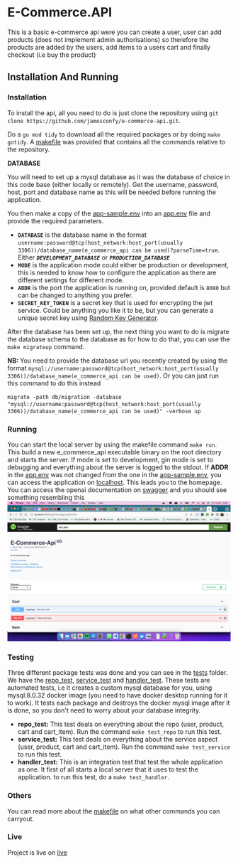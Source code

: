 # E-Commerce.API

This is a basic e-commerce api were you can create a user, user can add products (does not implement admin authorisations) so therefore the products are added by the users, add items to a users cart and finally checkout (i.e buy the product)

## Installation And Running

### Installation

To install the api, all you need to do is just clone the repository using `git clone https://github.com/jamesconfy/e-commerce-api.git`.

Do a `go mod tidy` to download all the required packages or by doing `make gotidy`. A [makefile](Makefile) was provided that contains all the commands relative to the repository.

**DATABASE**

You will need to set up a mysql database as it was the database of choice in this code base (either locally or remotely). Get the username, password, host, port and database name as this will be needed before running the application.

You then make a copy of the [app-sample.env](app-sample.env) into an [app.env](app.env) file and provide the required parameters.

- **`DATABASE`** is the database name in the format `username:password@tcp(host_network:host_port(usually 3306))/database_name(e_commerce_api can be used)?parseTime=true`. Either **_`DEVELOPMENT_DATABASE`_** or **_`PRODUCTION_DATABASE`_**
- **`MODE`** is the application mode could either be production or development, this is needed to know how to configure the application as there are different settings for different mode.
- **`ADDR`** is the port the application is running on, provided default is `8080` but can be changed to anything you prefer.
- **`SECRET_KEY_TOKEN`** is a secret key that is used for encrypting the jwt service. Could be anything you like it to be, but you can generate a unique secret key using [Random Key Generator](https://acte.ltd/utils/randomkeygen).

After the database has been set up, the next thing you want to do is migrate the database schema to the database as for how to do that, you can use the `make migrateup` command.

**NB:** You need to provide the database url you recently created by using the format `mysql://username:password@tcp(host_network:host_port(usually 3306))/database_name(e_commerce_api can be used)`. Or you can just run this command to do this instead

```terminal
migrate -path db/migration -database "mysql://username:password@tcp(host_network:host_port(usually 3306))/database_name(e_commerce_api can be used)" -verbose up
```

### Running

You can start the local server by using the makefile command `make run`. This build a new e_commerce_api executable binary on the root directory and starts the server. If mode is set to development, gin mode is set to debugging and everything about the server is logged to the stdout. If **ADDR** in the [app.env](app.env) was not changed from the one in the [app-sample.env](app-sample.env), you can access the application on [localhost](localhost:8080/api/v1). This leads you to the homepage. You can access the openai documentation on [swagger](localhost:8080/api/v1/swagger/index.html) and you should see something resembling this ![image](/assets/swagger.png)

### Testing

Three different package tests was done and you can see in the [tests](/tests/) folder. We have the [repo_test](), [service_test]() and [handler_test](). These tests are automated tests, i.e it creates a custom mysql database for you, using mysql:8.0.32 docker image (you need to have docker desktop running for it to work). It tests each package and destroys the docker mysql image after it is done, so you don't need to worry about your database integrity.

- **repo_test:** This test deals on everything about the repo (user, product, cart and cart_item). Run the command `make test_repo` to run this test.
- **service_test:** This test deals on everything about the service aspect (user, product, cart and cart_item). Run the command `make test_service` to run this test.
- **handler_test:** This is an integration test that test the whole application as one. It first of all starts a local server that it uses to test the application. to run this test, do a `make test_handler`.

### Others

You can read more about the [makefile](Makefile) on what other commands you can carryout.

### Live

Project is live on [live](https://e-commerce-api.fly.dev/api/v1/swagger/index.html)
